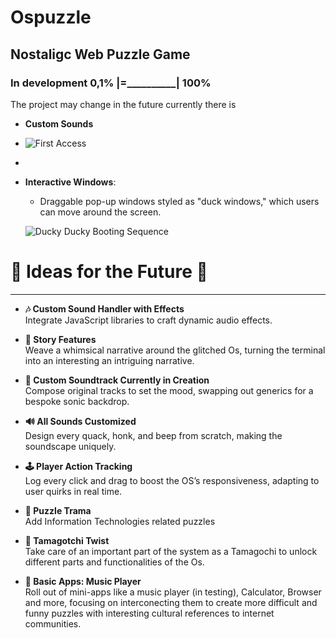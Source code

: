 # Ospuzzle

## Nostaligc Web Puzzle Game 

### In development 0,1% |=__________| 100%

The project may change in the future currently there is

- **Custom Sounds**

-   ![First Access](https://i.ibb.co/S75Tcfzx/Captura-desde-2025-02-17-15-18-37.png)
- 
- **Interactive Windows**:
  - Draggable pop-up windows styled as "duck windows," which users can move around the screen.
 
  ![Ducky Ducky Booting Sequence](https://i.ibb.co/nMgJrybB/Captura-desde-2025-02-13-13-28-45.png)

# 🌟 Ideas for the Future 🌟

---

- **🎶 Custom Sound Handler with Effects**  
  Integrate JavaScript libraries to craft dynamic audio effects.
  
- **📖 Story Features**  
  Weave a whimsical narrative around the glitched Os, turning the terminal into an interesting an intriguing narrative.

- **🎵 Custom Soundtrack Currently in Creation**  
  Compose original tracks to set the mood, swapping out generics for a bespoke sonic backdrop.

- **🔊 All Sounds Customized**  
  Design every quack, honk, and beep from scratch, making the soundscape uniquely.

- **🕹️ Player Action Tracking**  
  Log every click and drag to boost the OS’s responsiveness, adapting to user quirks in real time.

- **🧩 Puzzle Trama**  
  Add Information Technologies related puzzles

- **🐣 Tamagotchi Twist**  
  Take care of an important part of the system as a Tamagochi to unlock different parts and functionalities of the Os.

- **📱 Basic Apps: Music Player**  
  Roll out of mini-apps like a music player (in testing), Calculator, Browser and more, focusing on interconecting them to create more difficult and funny puzzles with interesting cultural references to internet communities.
